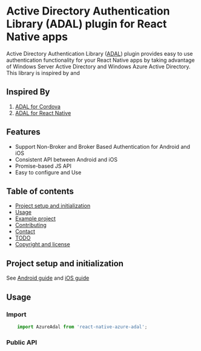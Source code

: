 
# Active Directory Authentication Library (ADAL) plugin for React Native apps

Active Directory Authentication Library ([ADAL](https://msdn.microsoft.com/en-us/library/azure/jj573266.aspx)) plugin provides easy to use authentication functionality for your React Native apps by taking advantage of Windows Server Active Directory and Windows Azure Active Directory.
This library is inspired by and 

## Inspired By
1. [ADAL for Cordova](https://raw.githubusercontent.com/AzureAD/azure-activedirectory-library-for-cordova/)
2. [ADAL for React Native](https://github.com/samcolby/react-native-ms-adal)

## Features
- Support Non-Broker and Broker Based Authentication for Android and iOS
- Consistent API between Android and iOS
- Promise-based JS API
- Easy to configure and Use

## Table of contents
- [Project setup and initialization]()
- [Usage]()
- [Example project]()
- [Contributing]()
- [Contact]()
- [TODO]()
- [Copyright and license]()

## Project setup and initialization

See [Android guide](setup/android.md) and [iOS guide](setup/ios.md)

## Usage

### Import

```javascript
	import AzureAdal from 'react-native-azure-adal';
```

### Public API  